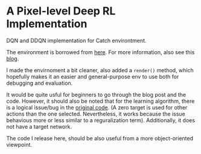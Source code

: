 # A Pixel-level Deep RL Implementation 

DQN and DDQN implementation for Catch environtment. 

The environment is borrowed from [here](https://gist.github.com/EderSantana/c7222daa328f0e885093). For more information, also see this [blog](https://edersantana.github.io/articles/keras_rl/).

I made the envirnoment a bit cleaner, also added a `render()` method, which hopefully makes it an easier and general-purpose env to use both for debugging and evaluation.

It would be quite usful for beginners to go through the blog post and the code. However, it should also be noted that for the learning algorithm, there is a logical issue/bug in the [original code](https://gist.github.com/EderSantana/c7222daa328f0e885093). (A zero target is used for other actions than the one selected. Nevertheless, it works because the issue behavious more or less similar to a reguralization term). Additionally, it does not have a target network. 

The code I release here, should be also useful from a more object-oriented viewpoint. 
